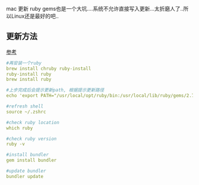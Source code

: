 mac 更新 ruby gems也是一个大坑....系统不允许直接写入更新...太折磨人了..所以Linux还是最好的吧..

## 更新方法

[参考](https://stackoverflow.com/questions/51126403/you-dont-have-write-permissions-for-the-library-ruby-gems-2-3-0-directory-ma)

```yaml
#再安装一个ruby
brew install chruby ruby-install
ruby-install ruby
brew install ruby

#上步完成后会提示更新path, 根据提示更新路径
echo 'export PATH="/usr/local/opt/ruby/bin:/usr/local/lib/ruby/gems/2.7.0/bin:$PATH"' >> ~/.zshrc

#refresh shell
source ~/.zshrc

#check ruby location
which ruby

#check ruby version
ruby -v

#install bundler
gem install bundler

#update bundler
bundler update
```

